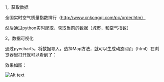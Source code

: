 1，获取数据



全国实时空气质量指数排行（http://www.cnkongqi.com/pc/order.htm）



然后通过python实时爬取，获取当前的数据（城市，和空气指数）



2，数据可视化



通过pyecharts，将数据导入，选择Map方法，就可以生成动态网页（html）在浏览器里打开就可以看到了：



效果如图：


![Alt text](https://mmbiz.qpic.cn/mmbiz_gif/LibleYQ2vHMo929zGqgoicVY64uxKQPoeF5aG0h18HUQeicrMEw9zLfjwoIWNatEaiaP4e7NPfETDONpKb7bnymXAg/0?wx_fmt=gif&tp=webp&wxfrom=5&wx_lazy=1)

